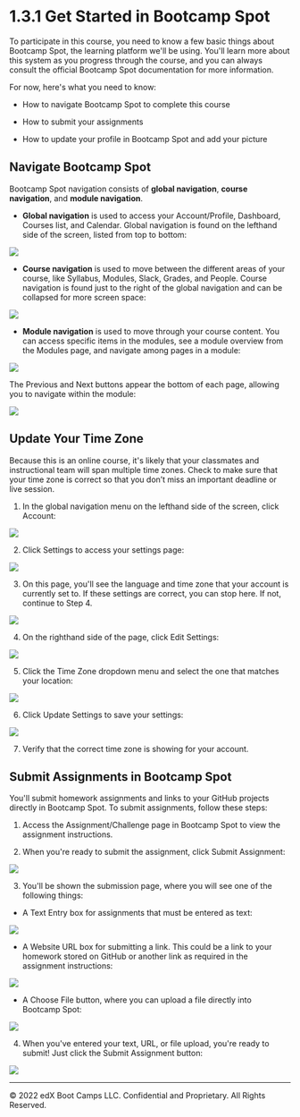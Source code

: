 # 1.3.1 Get Started in Bootcamp Spot
To participate in this course, you need to know a few basic things about Bootcamp Spot, the learning platform we'll be using. You'll learn more about this system as you progress through the course, and you can always consult the official Bootcamp Spot documentation for more information.

For now, here's what you need to know:

* How to navigate Bootcamp Spot to complete this course

* How to submit your assignments

* How to update your profile in Bootcamp Spot and add your picture

## Navigate Bootcamp Spot
Bootcamp Spot navigation consists of **global navigation**, **course navigation**, and **module navigation**.

* **Global navigation** is used to access your Account/Profile, Dashboard, Courses list, and Calendar. Global navigation is found on the lefthand side of the screen, listed from top to bottom:

![](../../img/01-modality-general-navigation-menu.png)

* **Course navigation** is used to move between the different areas of your course, like Syllabus, Modules, Slack, Grades, and People. Course navigation is found just to the right of the global navigation and can be collapsed for more screen space:

![](../../img/02-modality-course-navigation-menu.png)

* **Module navigation** is used to move through your course content. You can access specific items in the modules, see a module overview from the Modules page, and navigate among pages in a module:

![](../../img/03-modality-modules-index-page.png)

The Previous and Next buttons appear the bottom of each page, allowing you to navigate within the module:

![](../../img/04-modality-prev-next-buttons.png)

## Update Your Time Zone
Because this is an online course, it's likely that your classmates and instructional team will span multiple time zones. Check to make sure that your time zone is correct so that you don’t miss an important deadline or live session.

1. In the global navigation menu on the lefthand side of the screen, click Account:

![](../../img/05-modality-account-options.png)

2. Click Settings to access your settings page:

![](../../img/06-modality-settings-options.png)

3. On this page, you'll see the language and time zone that your account is currently set to. If these settings are correct, you can stop here. If not, continue to Step 4.
   
![](../../img/07-modality-language-timezone.png)

4. On the righthand side of the page, click Edit Settings:

![](../../img/08-modality-edit-settings.png)

5. Click the Time Zone dropdown menu and select the one that matches your location:
   
![](../../img/09-modality-timezone-dropdown.png)

6. Click Update Settings to save your settings:

![](../../img/10-modality-update-settings.png)

7. Verify that the correct time zone is showing for your account.

## Submit Assignments in Bootcamp Spot
You'll submit homework assignments and links to your GitHub projects directly in Bootcamp Spot. To submit assignments, follow these steps:

1. Access the Assignment/Challenge page in Bootcamp Spot to view the assignment instructions.

2. When you're ready to submit the assignment, click Submit Assignment:

![](../../img/11-modality-sample-assignment-submit-assignment.png)

3. You'll be shown the submission page, where you will see one of the following things:

* A Text Entry box for assignments that must be entered as text:

![](../../img/12-modality-text-entry.png)

* A Website URL box for submitting a link. This could be a link to your homework stored on GitHub or another link as required in the assignment instructions:
  
![](../../img/13-modality-url-box.png)

* A Choose File button, where you can upload a file directly into Bootcamp Spot:

![](../../img/14-modality-file-upload.png)

4. When you've entered your text, URL, or file upload, you're ready to submit! Just click the Submit Assignment button:

![](../../img/15-modality-submit-button.png)

---
© 2022 edX Boot Camps LLC. Confidential and Proprietary. All Rights Reserved.